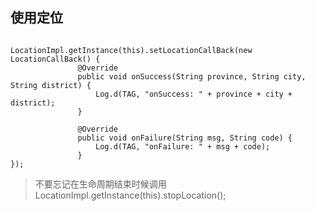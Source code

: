 ## 使用定位
```

LocationImpl.getInstance(this).setLocationCallBack(new LocationCallBack() {
               @Override
               public void onSuccess(String province, String city, String district) {
                   Log.d(TAG, "onSuccess: " + province + city + district);
               }
   
               @Override
               public void onFailure(String msg, String code) {
                   Log.d(TAG, "onFailure: " + msg + code);
               }
});

```

> 不要忘记在生命周期结束时候调用 LocationImpl.getInstance(this).stopLocation();